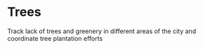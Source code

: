 # Trees
Track lack of trees and greenery in different areas of the city and coordinate tree plantation efforts
